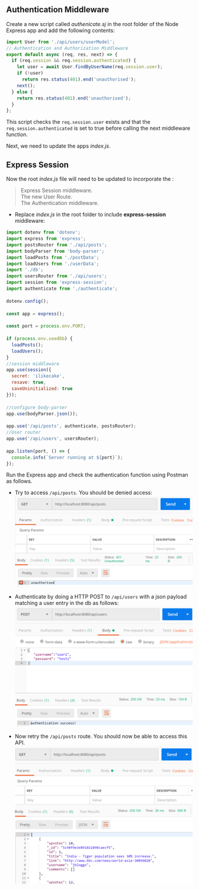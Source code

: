 ## Authentication Middleware

Create a new script called *authenicate.sj* in the root folder of the Node Express app and add the following contents:

```javascript
import User from './api/users/userModel';
// Authentication and Authorization Middleware
export default async (req, res, next) => {
  if (req.session && req.session.authenticated) {
    let user = await User.findByUserName(req.session.user);
    if (!user)
      return res.status(401).end('unauthorised');
    next();
  } else {
    return res.status(401).end('unauthorised');
  }
};
```

This script checks the ``req.session.user`` exists and that the ``req.session.authenticated`` is set to true before calling the next middleware function. 

Next, we need to update the apps *index.js*.

## Express Session

Now the root *index.js* file will need to be updated to incorporate the :

> Express Session middleware.  
> The new User Route.  
> The Authentication middleware.


+ Replace *index.js* in the root folder to include **express-session** middleware:

```javascript
import dotenv from 'dotenv';
import express from 'express';
import postsRouter from './api/posts';
import bodyParser from 'body-parser';
import loadPosts from './postData';
import loadUsers from './userData';
import './db';
import usersRouter from './api/users';
import session from 'express-session';
import authenticate from './authenticate';

dotenv.config();

const app = express();

const port = process.env.PORT;

if (process.env.seedDb) {
  loadPosts();
  loadUsers();
}
//session middleware
app.use(session({
  secret: 'ilikecake',
  resave: true,
  saveUninitialized: true
}));

//configure body-parser
app.use(bodyParser.json());

app.use('/api/posts', authenticate, postsRouter);
//User router
app.use('/api/users', usersRouter);

app.listen(port, () => {
  console.info(`Server running at ${port}`);
});
```

Run the Express app and check the authentication function using Postman as follows.

+ Try to access ``/api/posts``. You should be denied access:
![Posts - unauthorised](./img/p1.png)

+ Authenticate by doing a HTTP POST to ``/api/users`` with a json payload matching a user entry in the db as follows:
![Posts - unauthorised](./img/p2.png)

+ Now retry the ``/api/posts`` route. You should now be able to access this API.
![Posts - unauthorised](./img/p3.png)

